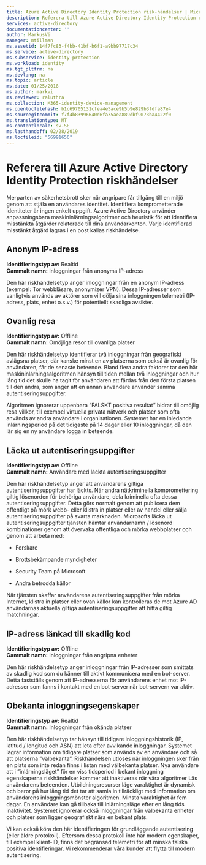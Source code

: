 ```yaml
---
title: Azure Active Directory Identity Protection risk-händelser | Microsoft Docs
description: Referera till Azure Active Directory Identity Protection riskhändelser.
services: active-directory
documentationcenter: ''
author: MarkusVi
manager: mtillman
ms.assetid: 14f7fc83-f4bb-41bf-b6f1-a9bb97717c34
ms.service: active-directory
ms.subservice: identity-protection
ms.workload: identity
ms.tgt_pltfrm: na
ms.devlang: na
ms.topic: article
ms.date: 01/25/2018
ms.author: markvi
ms.reviewer: raluthra
ms.collection: M365-identity-device-management
ms.openlocfilehash: b1c69705131cfea4e5ace9b5b9e829b3fdfa87e4
ms.sourcegitcommit: f7f4b83996640d6fa35aea889dbf9073ba4422f0
ms.translationtype: MT
ms.contentlocale: sv-SE
ms.lasthandoff: 02/28/2019
ms.locfileid: "56991656"
---
```

# <a name="azure-active-directory-identity-protection-risk-events-reference"></a>Referera till Azure Active Directory Identity Protection riskhändelser

Merparten av säkerhetsbrott sker när angripare får tillgång till en miljö genom att stjäla en användares identitet. Identifiera komprometterade identiteter är ingen enkelt uppgift. Azure Active Directory använder anpassningsbara maskininlärningsalgoritmer och heuristik för att identifiera misstänkta åtgärder relaterade till dina användarkonton. Varje identifierad misstänkt åtgärd lagras i en post kallas riskhändelse.


## <a name="anonymous-ip-address"></a>Anonym IP-adress

**Identifieringstyp av:** Realtid  
**Gammalt namn:** Inloggningar från anonyma IP-adress


Den här riskhändelsetyp anger inloggningar från en anonym IP-adress (exempel: Tor webbläsare, anonymizer VPN).
Dessa IP-adresser som vanligtvis används av aktörer som vill dölja sina inloggningen telemetri (IP-adress, plats, enhet o.s.v.) för potentiellt skadliga avsikter.


## <a name="atypical-travel"></a>Ovanlig resa

**Identifieringstyp av:** Offline  
**Gammalt namn:** Omöjliga resor till ovanliga platser


Den här riskhändelsetyp identifierar två inloggningar från geografiskt avlägsna platser, där kanske minst en av platserna som också är ovanlig för användaren, får de senaste beteende. Bland flera andra faktorer tar den här maskininlärningsalgoritmen hänsyn till tiden mellan två inloggningar och hur lång tid det skulle ha tagit för användaren att färdas från den första platsen till den andra, som anger att en annan användare använder samma autentiseringsuppgifter.

Algoritmen ignorerar uppenbara ”FALSKT positiva resultat” bidrar till omöjlig resa villkor, till exempel virtuella privata nätverk och platser som ofta används av andra användare i organisationen. Systemet har en inledande inlärningsperiod på det tidigaste på 14 dagar eller 10 inloggningar, då den lär sig en ny användare logga in beteende.


## <a name="leaked-credentials"></a>Läcka ut autentiseringsuppgifter

**Identifieringstyp av:** Offline  
**Gammalt namn:** Användare med läckta autentiseringsuppgifter


Den här riskhändelsetyp anger att användarens giltiga autentiseringsuppgifter har läckts.
När andra nätkriminella kompromettering giltig lösenorden för behöriga användare, dela kriminella ofta dessa autentiseringsuppgifter. Detta görs normalt genom att publicera dem offentligt på mörk webb- eller klistra in platser eller av handel eller sälja autentiseringsuppgifter på svarta marknaden. Microsofts läcka ut autentiseringsuppgifter tjänsten hämtar användarnamn / lösenord kombinationer genom att övervaka offentliga och mörka webbplatser och genom att arbeta med:

- Forskare

- Brottsbekämpande myndigheter

- Security Team på Microsoft

- Andra betrodda källor

När tjänsten skaffar användarens autentiseringsuppgifter från mörka Internet, klistra in platser eller ovan källor kan kontrolleras de mot Azure AD användarnas aktuella giltiga autentiseringsuppgifter att hitta giltig matchningar.


## <a name="malware-linked-ip-address"></a>IP-adress länkad till skadlig kod

**Identifieringstyp av:** Offline  
**Gammalt namn:** Inloggningar från angripna enheter


Den här riskhändelsetyp anger inloggningar från IP-adresser som smittats av skadlig kod som du känner till aktivt kommunicera med en bot-server. Detta fastställs genom att IP-adresserna för användarens enhet mot IP-adresser som fanns i kontakt med en bot-server när bot-servern var aktiv.


## <a name="unfamiliar-sign-in-properties"></a>Obekanta inloggningsegenskaper

**Identifieringstyp av:** Realtid  
**Gammalt namn:** Inloggningar från okända platser

Den här riskhändelsetyp tar hänsyn till tidigare inloggningshistorik (IP, latitud / longitud och ASN) att leta efter avvikande inloggningar. Systemet lagrar information om tidigare platser som används av en användare och så att platserna ”välbekanta”. Riskhändelsen utlöses när inloggningen sker från en plats som inte redan finns i listan med välbekanta platser. Nya användare att i ”inlärningsläget” för en viss tidsperiod i bekant inloggning egenskaperna riskhändelser kommer att inaktiveras när våra algoritmer Läs användarens beteenden. Utbildningsresurser läge varaktighet är dynamisk och beror på hur lång tid det tar att samla in tillräckligt med information om användarens inloggningsmönster algoritmen. Minsta varaktighet är fem dagar. En användare kan gå tillbaka till inlärningsläge efter en lång tids inaktivitet. Systemet ignorerar också inloggningar från välbekanta enheter och platser som ligger geografiskt nära en bekant plats. 

Vi kan också köra den här identifieringen för grundläggande autentisering (eller äldre protokoll). Eftersom dessa protokoll inte har modern egenskaper, till exempel klient-ID, finns det begränsad telemetri för att minska falska positiva identifieringar. Vi rekommenderar våra kunder att flytta till modern autentisering.

